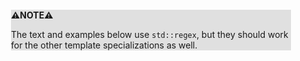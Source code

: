 <div style="margin:2em; background-color: #e0e0e0;">

<strong>⚠️NOTE️️️⚠️</strong>

The text and examples below use `std::regex`, but they should work for the other template specializations as well.
</div>


